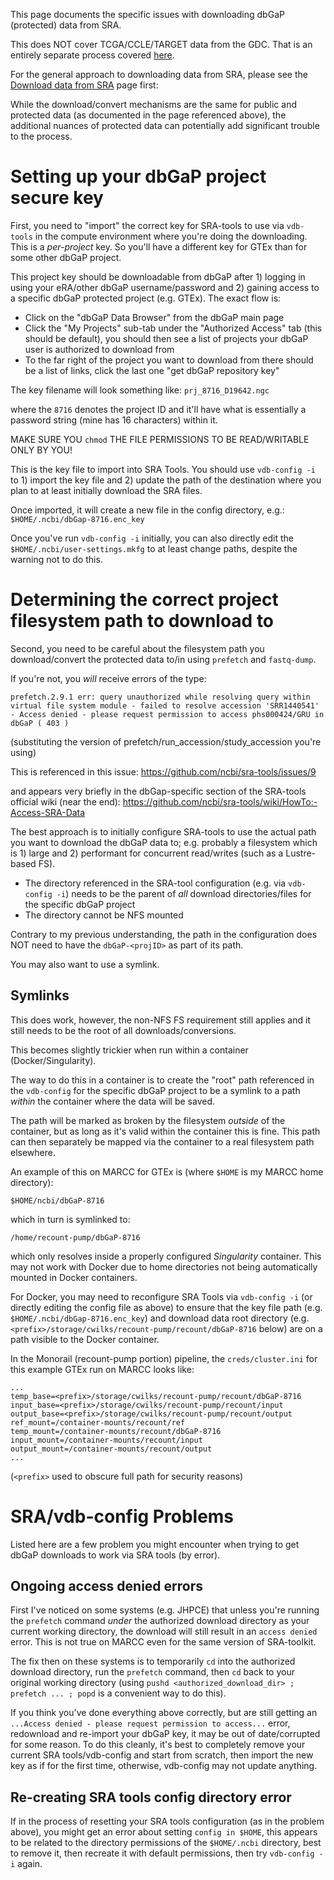 This page documents the specific issues with downloading dbGaP (protected) data from SRA.

This does NOT cover TCGA/CCLE/TARGET data from the GDC.  That is an entirely separate process covered [here](https://github.com/BenLangmead/jhu-compute/wiki/Download-TCGA-TARGET-CCLE-sequence-data-from-GDC).

For the general approach to downloading data from SRA, please see the [Download data from SRA](https://github.com/BenLangmead/jhu-compute/wiki/Download-from-SRA) page first:


While the download/convert mechanisms are the same for public and protected data (as documented in the page referenced above), the additional nuances of protected data can potentially add significant trouble to the process.

# Setting up your dbGaP project secure key
First, you need to "import" the correct key for SRA-tools to use via `vdb-tools` in the compute environment where you're doing the downloading.  This is a *per-project* key.  So you'll have a different key for GTEx than for some other dbGaP project.

This project key should be downloadable from dbGaP after 1) logging in using your eRA/other dbGaP username/password and 2) gaining access to a specific dbGaP protected project (e.g. GTEx).  The exact flow is:

* Click on the "dbGaP Data Browser" from the dbGaP main page
* Click the "My Projects" sub-tab under the "Authorized Access" tab (this should be default), you should then see a list of projects your dbGaP user is authorized to download from
* To the far right of the project you want to download from there should be a list of links, click the last one "get dbGaP repository key"

The key filename will look something like:
`prj_8716_D19642.ngc`

where the `8716` denotes the project ID and it'll have what is essentially a password string (mine has 16 characters) within it.

MAKE SURE YOU `chmod` THE FILE PERMISSIONS TO BE READ/WRITABLE ONLY BY YOU!

This is the key file to import into SRA Tools.
You should use `vdb-config -i` to 1) import the key file and 2) update the path of the destination where you plan to at least initially download the SRA files.
  
Once imported, it will create a new file in the config directory, e.g.:
 `$HOME/.ncbi/dbGap-8716.enc_key`

Once you've run `vdb-config -i` initially, you can also directly edit the `$HOME/.ncbi/user-settings.mkfg` to at least change paths, despite the warning not to do this.

# Determining the correct project filesystem path to download to
Second, you need to be careful about the filesystem path you download/convert the protected data to/in using `prefetch` and `fastq-dump`.  

If you're not, you *will* receive errors of the type:
```
prefetch.2.9.1 err: query unauthorized while resolving query within virtual file system module - failed to resolve accession 'SRR1440541' - Access denied - please request permission to access phs000424/GRU in dbGaP ( 403 )
```
(substituting the version of prefetch/run_accession/study_accession you're using)

This is referenced in this issue:
https://github.com/ncbi/sra-tools/issues/9

and appears very briefly in the dbGap-specific section of the SRA-tools official wiki (near the end):
https://github.com/ncbi/sra-tools/wiki/HowTo:-Access-SRA-Data

The best approach is to initially configure SRA-tools to use the actual path you want to download the dbGaP data to; e.g. probably a filesystem which is 1) large and 2) performant for concurrent read/writes (such as a Lustre-based FS).

* The directory referenced in the SRA-tool configuration (e.g. via `vdb-config -i`) needs to be the parent of *all* download directories/files for the specific dbGaP project
* The directory cannot be NFS mounted

Contrary to my previous understanding, the path in the configuration does NOT need to have the `dbGaP-<projID>` as part of its path.

You may also want to use a symlink.

## Symlinks
This does work, however, the non-NFS FS requirement still applies and it still needs to be the root of all downloads/conversions.

This becomes slightly trickier when run within a container (Docker/Singularity).

The way to do this in a container is to create the "root" path referenced in the `vdb-config` for the specific dbGaP project to be a symlink to a path *within* the container where the data will be saved.  

The path will be marked as broken by the filesystem *outside* of the container, but as long as it's valid within the container this is fine.  This path can then separately be mapped via the container to a real filesystem path elsewhere.  

An example of this on MARCC for GTEx is (where `$HOME` is my MARCC home directory):

`$HOME/ncbi/dbGaP-8716`

which in turn is symlinked to:

`/home/recount-pump/dbGaP-8716`

which only resolves inside a properly configured *Singularity* container.
This may not work with Docker due to home directories not being automatically mounted in Docker containers.

For Docker, you may need to reconfigure SRA Tools via `vdb-config -i` (or directly editing the config file as above) to ensure that the key file path (e.g. `$HOME/.ncbi/dbGap-8716.enc_key`) and download data root directory (e.g. `<prefix>/storage/cwilks/recount-pump/recount/dbGaP-8716` below) are on a path visible to the Docker container.

In the Monorail (recount-pump portion) pipeline, the `creds/cluster.ini` for this example GTEx run on MARCC looks like:
```
...
temp_base=<prefix>/storage/cwilks/recount-pump/recount/dbGaP-8716
input_base=<prefix>/storage/cwilks/recount-pump/recount/input
output_base=<prefix>/storage/cwilks/recount-pump/recount/output
ref_mount=/container-mounts/recount/ref
temp_mount=/container-mounts/recount/dbGaP-8716
input_mount=/container-mounts/recount/input
output_mount=/container-mounts/recount/output
...
```
(`<prefix>` used to obscure full path for security reasons)

# SRA/vdb-config Problems
Listed here are a few problem you might encounter when trying to get dbGaP downloads to work via SRA tools (by error).

## Ongoing access denied errors

First I've noticed on some systems (e.g. JHPCE) that unless you're running the `prefetch` command *under* the authorized download directory as your current working directory, the download will still result in an `access denied` error.  This is not true on MARCC even for the same version of SRA-toolkit.

The fix then on these systems is to temporarily `cd` into the authorized download directory, run the `prefetch` command, then `cd` back to your original working directory (using `pushd <authorized_download_dir> ; prefetch ... ; popd` is a convenient way to do this).

If you think you've done everything above correctly, but are still getting an `...Access denied - please request permission to access...` error, redownload and re-import your dbGaP key, it may be out of date/corrupted for some reason.
To do this cleanly, it's best to completely remove your current SRA tools/vdb-config and start from scratch, then import the new key as if for the first time, otherwise, vdb-config may not update anything.

## Re-creating SRA tools config directory error

If in the process of resetting your SRA tools configuration (as in the problem above), you might get an error about setting `config in $HOME`, this appears to be related to the directory permissions of the `$HOME/.ncbi` directory, best to remove it, then recreate it with default permissions, then try `vdb-config -i` again.
